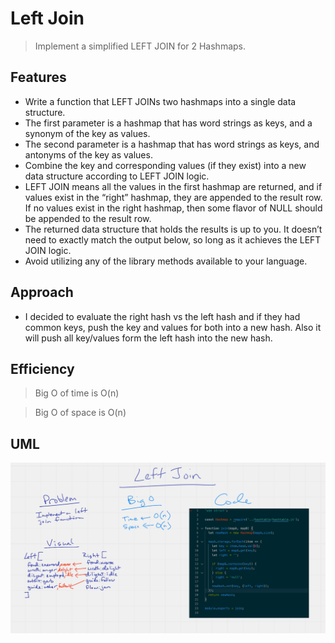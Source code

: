 # Left Join

> Implement a simplified LEFT JOIN for 2 Hashmaps.

## Features

- Write a function that LEFT JOINs two hashmaps into a single data structure.
- The first parameter is a hashmap that has word strings as keys, and a synonym of the key as values.
- The second parameter is a hashmap that has word strings as keys, and antonyms of the key as values.
- Combine the key and corresponding values (if they exist) into a new data structure according to LEFT JOIN logic.
- LEFT JOIN means all the values in the first hashmap are returned, and if values exist in the “right” hashmap, they are appended to the result row. If no values exist in the right hashmap, then some flavor of NULL should be appended to the result row.
- The returned data structure that holds the results is up to you. It doesn’t need to exactly match the output below, so long as it achieves the LEFT JOIN logic.
- Avoid utilizing any of the library methods available to your language.

## Approach

- I decided to evaluate the right hash vs the left hash and if they had common keys, push the key and values for both into a new hash. Also it will push all key/values form the left hash into the new hash.

## Efficiency

> Big O of time is O(n)

>Big O of space is O(n)

## UML

![Left-Join](./left-join.png)